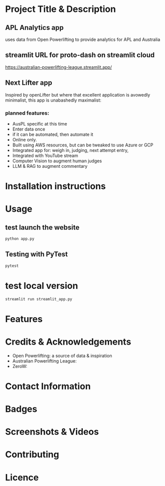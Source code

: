 # Project Title & Description

## APL Analytics app
uses data from Open Powerlifting to provide analytics for APL and Australia 

##  streamlit URL for proto-dash on streamlit cloud
https://australian-powerlifting-league.streamlit.app/

## Next Lifter app
Inspired by openLifter but where that excellent application is avowedly minimalist, this app is unabashedly maximalist:
### planned features:
- AusPL specific at this time
- Enter data once
- if it can be automated, then automate it
- Online only. 
- Built using AWS resources, but can be tweaked to use Azure or GCP
- Integrated app for: weigh in, judging, next attempt entry, 
- Integrated with YouTube stream
- Computer Vision to augment human judges 
- LLM & RAG to augment commentary

# Installation instructions


# Usage


## test launch the website
```bash
python app.py
```

## Testing with PyTest
```bash
pytest
```

# test local version
```bash
streamlit run streamlit_app.py
```



# Features


# Credits & Acknowledgements
- Open Powerlifting: a source of data & inspiration
- Australian Powerlifting League: 
- ZeroW: 

# Contact Information


# Badges


# Screenshots & Videos


# Contributing


# Licence



